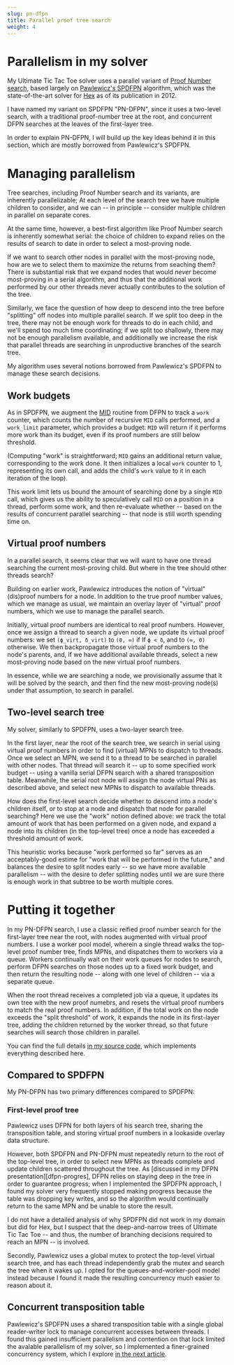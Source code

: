 ```yaml
---
slug: pn-dfpn
title: Parallel proof tree search
weight: 4
---
```


# Parallelism in my solver

My Ultimate Tic Tac Toe solver uses a parallel variant of [Proof Number search][pns], based largely on [Pawlewicz's SPDFPN][spdfpn] algorithm, which was the state-of-the-art solver for [Hex][hex] as of its publication in 2012.

I have named my variant on SPDFPN "PN-DFPN", since it uses a two-level search, with a traditional proof-number tree at the root, and concurrent DFPN searches at the leaves of the first-layer tree.

In order to explain PN-DFPN, I will build up the key ideas behind it in this section, which are mostly borrowed from Pawlewicz's SPDFPN.

# Managing parallelism

Tree searches, including Proof Number search and its variants, are inherently parallelizable; At each level of the search tree we have multiple children to consider, and we can -- in principle -- consider multiple children in parallel on separate cores.

At the same time, however, a best-first algorithm like Proof Number search is inherently somewhat serial: the choice of children to expand relies on the results of search to date in order to select a most-proving node.

If we want to search other nodes in parallel with the most-proving node, how are we to select them to maximize the returns from seaching them? There is substantial risk that we expand nodes that would _never_ become most-proving in a serial algorithm, and thus that the additional work performed by our other threads never actually contributes to the solution of the tree.

Similarly, we face the question of how deep to descend into the tree before "splitting" off nodes into multiple parallel search. If we split too deep in the tree, there may not be enough work for threads to do in each child, and we'll spend too much time coordinating; if we split too shallowly, there may not be enough parallelism available, and additionally we increase the risk that parallel threads are searching in unproductive branches of the search tree.

My algorithm uses several notions borrowed from Pawlewicz's SPDFPN to manage these search decisions.

## Work budgets

As in SPDFPN, we augment the [MID][mid] routine from DFPN to track a `work` counter, which counts the number of recursive `MID` calls performed, and a `work_limit` parameter, which provides a budget: `MID` will return if it performs more work than its budget, even if its proof numbers are still below threshold.

(Computing "work" is straightforward; `MID` gains an additional return value, corresponding to the work done. It then initializes a local `work` counter to 1, representing its own call, and adds the child's `work` value to it in each iteration of the loop).

This work limit lets us bound the amount of searching done by a single `MID` call, which gives us the ability to speculatively call `MID` on a position in a thread, perform some work, and then re-evaluate whether -- based on the results of concurrent parallel searching -- that node is still worth spending time on.

## Virtual proof numbers

In a parallel search, it seems clear that we will want to have one thread searching the current most-proving child. But where in the tree should other threads search?

Building on earlier work, Pawlewicz introduces the notion of "virtual" (dis)proof numbers for a node. In addition to the true proof number values, which we manage as usual, we maintain an overlay layer of "virtual" proof numbers, which we use to manage the parallel search.

Initially, virtual proof numbers are identical to real proof numbers. However, once we assign a thread to search a given node, we update its virtual proof numbers: we set `(ϕ_virt, δ_virt)` to `(0, ∞)` if If `ϕ < δ`, and to `(∞, 0)` otherwise. We then backpropagate those virtual proof numbers to the node's parents, and, if we have additional available threads, select a new most-proving node based on the new virtual proof numbers.

In essence, while we are searching a node, we provisionally assume that it will be solved by the search, and then find the new most-proving node(s) under that assumption, to search in parallel.

## Two-level search tree

My solver, similarly to SPDFPN, uses a two-layer search tree.

In the first layer, near the root of the search tree, we search in serial using virtual proof numbers in order to find (virtual) MPNs to dispatch to threads. Once we select an MPN, we send it to a thread to be searched in parallel with other nodes. That thread will search it -- up to some specified work budget -- using a vanilla serial DFPN search with a shared transposition table. Meanwhile, the serial root node will assign the node virtual PNs as described above, and select new MPNs to dispatch to available threads.

How does the first-level search decide whether to descend into a node's children itself, or to stop at a node and dispatch that node for parallel searching? Here we use the "work" notion defined above: we track the total amount of work that has been performed on a given node, and expand a node into its children (in the top-level tree) once a node has exceeded a threshold amount of work.

This heuristic works because "work performed so far" serves as an acceptably-good estime for "work that will be performed in the future," and balances the desire to split nodes early -- so we have more available parallelism -- with the desire to defer splitting nodes until we are sure there is enough work in that subtree to be worth multiple cores.

# Putting it together

In my PN-DFPN search, I use a classic reified proof number search for the first-layer tree near the root, with nodes augmented with virtual proof numbers. I use a worker pool model, wherein a single thread walks the top-level proof number tree, finds MPNs, and dispatches them to workers via a queue. Workers continually wait on their work queues for nodes to search, perform DFPN searches on those nodes up to a fixed work budget, and then return the resulting node -- along with one level of children -- via a separate queue.

When the root thread receives a completed job via a queue, it updates its own tree with the new proof numebrs, and resets the virtual proof numbers to match the real proof numbers. In addition, if the total work on the node exceeds the "split threshold" of work, it expands the node in its first-layer tree, adding the children returned by the worker thread, so that future searches will search those children in parallel.

You can find the full details [in my source code][source], which implements everything described here.

[source]: https://github.com/nelhage/ultimattt/blob/master/src/lib/prove/pn_dfpn.rs


## Compared to SPDFPN

My PN-DFPN has two primary differences compared to SPDFPN:

### First-level proof tree

Pawlewicz uses DFPN for both layers of his search tree, sharing the transposition table, and storing virtual proof numbers in a lookaside overlay data structure.

However, both SPDFPN and PN-DFPN must repeatedly return to the root of the top-level tree, in order to select new MPNs as threads complete and update children scattered throughout the tree. As [discussed in my DFPN presentation][dfpn-progres], DFPN relies on staying deep in the tree in order to guarantee progress; when I implemented the SPDFPN approach, I found my solver very frequently stopped making progress because the table was dropping key writes, and so the algorithm would continually return to the same MPN and be unable to store the result.

I do not have a detailed analysis of why SPDFPN did not work in my domain but did for Hex, but I suspect that the deep-and-narrow trees of Ultimate Tic Tac Toe -- and thus, the number of branching decisions required to reach an MPN -- is involved.

Secondly, Pawlewicz uses a global mutex to protect the top-level virtual search tree, and has each thread independently grab the mutex and search the tree when it wakes up. I opted for the queues-and-worker-pool model instead because I found it made the resulting concurrency much easier to reason about it.

## Concurrent transposition table

Pawlewicz's SPDFPN uses a shared transposition table with a single global reader-writer lock to manage concurrent accesses between threads. I found this gained insufficient parallelism and contention on that lock limited the avalable parallelism of my solver, so I implemented a finer-grained concurrency system, which I explore [in the next article][tt].

[pns]: /docs/ultimate/pn-search/
[spdfpn]: http://citeseerx.ist.psu.edu/viewdoc/summary?doi=10.1.1.353.270
[hex]: https://en.wikipedia.org/wiki/Hex_(board_game)
[mid]: docs/ultimate/pn-search/dfpn/#pseudo-code
[dfpn-progress]: /docs/ultimate/pn-search/dfpn/#a-note-on-this-presentation
[tt]: tt/
